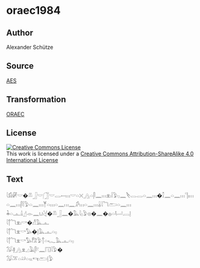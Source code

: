 # oraec1984

## Author

Alexander Schütze

## Source

[AES](https://github.com/simondschweitzer/aes)

## Transformation

[ORAEC](https://oraec.github.io/)

## License

<a rel="license" href="http://creativecommons.org/licenses/by-sa/4.0/"><img alt="Creative Commons License" style="border-width:0" src="https://i.creativecommons.org/l/by-sa/4.0/88x31.png" /></a><br />This work is licensed under a <a rel="license" href="http://creativecommons.org/licenses/by-sa/4.0/">Creative Commons Attribution-ShareAlike 4.0 International License</a>

## Text

𓇋𓀁𓏞𓎟�𓌨𓃀𓎟𓃂𓎟𓂋𓍿𓏥𓎟𓏏𓏴𓂻𓏏𓋴𓈖𓏥𓁷𓏤𓌉𓅱𓊪𓈖𓌸𓂋𓂋𓏏𓈖𓏥�𓎿𓈖𓏏𓈖𓏥𓊹𓏤𓏥𓏏𓈖𓏥𓋴𓌉𓅱𓏏𓈖𓏥𓊑𓏏𓏥𓏏𓈖𓏥𓈖𓀔𓏥𓏏𓈖𓏥𓏇𓇋𓆓𓂧𓏏𓈖𓏥<br>
𓇓𓏏𓊵𓏙𓊨𓁹𓈖𓂓𓋔�𓌨𓃀𓈖�𓅓𓇋𓊪𓅱𓊖�𓈖�𓐍𓏏𓂡𓐙𓊤<br>
𓇋𓐩𓆓𓁷𓏤𓎡�𓀭𓅓𓊵<br>
𓇋𓐩𓆓𓁷𓎡𓅃�𓊤𓅓𓊵𓏏𓊪<br>
𓇋𓐩𓆓𓁷𓎡𓅃𓀗𓅱𓐩𓏏𓆑𓅓𓊵𓏏𓊪<br>
𓅮𓊢𓂻𓁷𓈎𓄿𓋴𓍢𓈖𓉔𓇋𓅱�<br>
𓅮𓎁𓏏𓄖𓏏𓏭𓄞𓂧𓊤𓅱<br>
